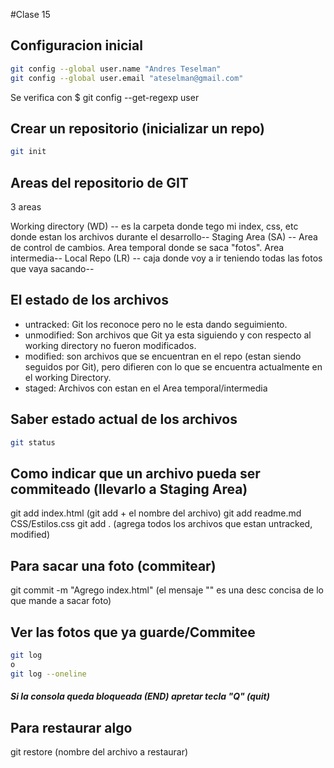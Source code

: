 #Clase 15

## Configuracion inicial

```sh
git config --global user.name "Andres Teselman"
git config --global user.email "ateselman@gmail.com"
```
Se verifica con $
git config --get-regexp user

## Crear un repositorio (inicializar un repo)
```sh
git init
```
## Areas del repositorio de GIT

3 areas

Working directory (WD) -- es la carpeta donde tego mi index, css, etc donde estan los archivos durante el desarrollo--
Staging Area (SA) -- Area de control de cambios. Area temporal donde se saca "fotos". Area intermedia--
Local Repo (LR) -- caja donde voy a ir teniendo todas las fotos que vaya sacando--


## El estado de los archivos

* untracked: Git los reconoce pero no le esta dando seguimiento.
* unmodified: Son archivos que Git ya esta siguiendo y con respecto al working directory no fueron modificados.
* modified: son archivos que se encuentran en el repo (estan siendo seguidos por Git), pero difieren con lo que se encuentra actualmente en el working Directory.
* staged: Archivos con estan en el Area temporal/intermedia

## Saber estado actual de los archivos
```sh
git status
```
## Como indicar que un archivo pueda ser commiteado (llevarlo a Staging Area)

git add index.html (git add + el nombre del archivo)
git add readme.md CSS/Estilos.css
git add . (agrega todos los archivos que estan untracked, modified)

## Para sacar una foto (commitear)
 git commit -m "Agrego index.html" (el mensaje "" es una desc concisa de lo que mande a sacar foto)

## Ver las fotos que ya guarde/Commitee
```sh
git log
o
git log --oneline
```
##### Si la consola queda bloqueada (END) apretar tecla "Q" (quit)

## Para restaurar algo 
git restore (nombre del archivo a restaurar)

